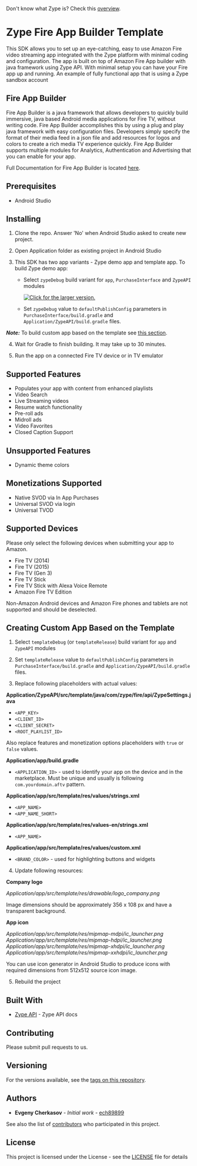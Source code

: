 Don't know what Zype is? Check this [overview](http://www.zype.com/).

# Zype Fire App Builder Template

This SDK allows you to set up an eye-catching, easy to use Amazon Fire video streaming app integrated with the Zype platform with minimal coding and configuration. The app is built on top of Amazon Fire App builder with java framework using Zype API. With minimal setup you can have your Fire app up and running.
An example of fully functional app that is using a Zype sandbox account

## Fire App Builder

Fire App Builder is a java framework that allows developers to quickly build immersive, java based Android media applications for Fire TV, without writing code.  Fire App Builder accomplishes this by using a plug and play java framework with easy configuration files.  Developers simply specify the format of their media feed in a json file and add resources for logos and colors to create a rich media TV experience quickly.  Fire App Builder supports multiple modules for Analytics, Authentication and Advertising that you can enable for your app.

Full Documentation for Fire App Builder is located [here](https://developer.amazon.com/public/solutions/devices/fire-tv/docs/fire-app-builder-overview).


## Prerequisites

- Android Studio

## Installing

1. Clone the repo. Answer 'No' when Android Studio asked to create new project.

2. Open Application folder as existing project in Android Studio

3. This SDK has two app variants - Zype demo app and template app. To build Zype demo app:

   - Select `zypeDebug` build variant for `app`, `PurchaseInterface` and `ZypeAPI` modules

     <a href="https://drive.google.com/uc?export=view&id=1wz_eFKHcljpUFYuwfIKSCSCVhcKFGDPG"><img src="https://drive.google.com/uc?export=view&id=1wz_eFKHcljpUFYuwfIKSCSCVhcKFGDPG" style="width: auto; height: auto" title="Click for the larger version." /></a>

   - Set `zypeDebug` value to `defaultPublishConfig` parameters in `PurchaseInterface/build.gradle` and `Application/ZypeAPI/build.gradle` files.

***Note:*** To build custom app based on the template see [this section](#template).

4. Wait for Gradle to finish building. It may take up to 30 minutes.

5. Run the app on a connected Fire TV device or in TV emulator

## Supported Features

- Populates your app with content from enhanced playlists
- Video Search
- Live Streaming videos
- Resume watch functionality
- Pre-roll ads
- Midroll ads
- Video Favorites
- Closed Caption Support

## Unsupported Features

- Dynamic theme colors

## Monetizations Supported

- Native SVOD via In App Purchases
- Universal SVOD via login
- Universal TVOD

## Supported Devices

Please only select the following devices when submitting your app to Amazon.

- Fire TV (2014)
- Fire TV (2015)
- Fire TV (Gen 3)
- Fire TV Stick
- Fire TV Stick with Alexa Voice Remote
- Amazon Fire TV Edition

Non-Amazon Android devices and Amazon Fire phones and tablets are not supported and should be deselected. 

## Creating Custom App Based on the Template<a name="template"></a>

1. Select `templateDebug` (or `templateRelease`) build variant for `app` and `ZypeAPI` modules

2. Set `templateRelease` value to `defaultPublishConfig` parameters in `PurchaseInterface/build.gradle` and `Application/ZypeAPI/build.gradle` files.

3. Replace following placeholders with actual values:

  **Application/ZypeAPI/src/template/java/com/zype/fire/api/ZypeSettings.java**
  - ```<APP_KEY>```
  - ```<CLIENT_ID>```
  - ```<CLIENT_SECRET>```
  - ```<ROOT_PLAYLIST_ID>```

Also replace features and monetization options placeholders with `true` or `false` values.

**Application/app/build.gradle**
- ```<APPLICATION_ID>``` - used to identify your app on the device and in the marketplace. Must be unique and usually is following `com.yourdomain.aftv` pattern.

**Application/app/src/template/res/values/strings.xml**
- ```<APP_NAME>```
- ```<APP_NAME_SHORT>```

**Application/app/src/template/res/values-en/strings.xml**
- ```<APP_NAME>```

**Application/app/src/template/res/values/custom.xml**
- ```<BRAND_COLOR>``` - used for highlighting buttons and widgets

4. Update following resources:

**Company logo**

*Application/app/src/template/res/drawable/logo_company.png*

Image dimensions should be approximately 356 x 108 px and have a transparent background.

**App icon**

*Application/app/src/template/res/mipmap-mdpi/ic_launcher.png*
*Application/app/src/template/res/mipmap-hdpi/ic_launcher.png*
*Application/app/src/template/res/mipmap-xhdpi/ic_launcher.png*
*Application/app/src/template/res/mipmap-xxhdpi/ic_launcher.png*

You can use icon generator in Android Studio to produce icons with required dimensions from 512x512 source icon image.

5. Rebuild the project

## Built With

* [Zype API](http://dev.zype.com/api_docs/intro/) - Zype API docs

## Contributing

Please submit pull requests to us.

## Versioning

For the versions available, see the [tags on this repository](https://github.com/zype/zype-firebuilder/tags). 

## Authors

* **Evgeny Cherkasov** - *Initial work* - [ech89899](https://github.com/ech89899)

See also the list of [contributors](https://github.com/zype/zype-firebuilder/graphs/contributors) who participated in this project.

## License

This project is licensed under the License - see the [LICENSE](LICENSE.md) file for details
